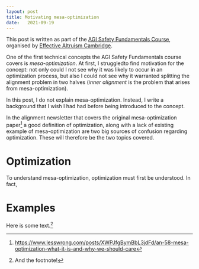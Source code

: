 ```yaml
---
layout: post
title: Motivating mesa-optimization
date:   2021-09-19
---
```


This post is written as part of the [AGI Safety Fundamentals Course](https://www.eacambridge.org/agi-safety-fundamentals), organised by [Effective Altruism Cambridge](https://www.eacambridge.org).

One of the first technical concepts the AGI Safety Fundamentals course covers is *mesa-optimization*. At first, I struggledto find motivation for the concept: not only could I not see why it was likely to occur in an optimization process, but also I could not see why it warranted splitting the alignment problem in two halves (*inner alignment* is the problem that arises from mesa-optimization).

In this post, I do not explain mesa-optimization. Instead, I write a background that I wish I had had before being introduced to the concept.

In the alignment newsletter that covers the original mesa-optimization paper[^fn1] a good definition of optimization, along with a lack of existing example of mesa-optimization are two big sources of confusion regarding optimization. These will therefore be the two topics covered.

# Optimization

To understand mesa-optimization, optimization must first be understood. In fact,  

# Examples

Here is some text.[^fn2]

[^fn1]: https://www.lesswrong.com/posts/XWPJfgBymBbL3jdFd/an-58-mesa-optimization-what-it-is-and-why-we-should-care
[^fn2]: And the footnote!